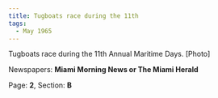 ```yaml
---  
title: Tugboats race during the 11th  
tags:  
  - May 1965  
---  
```

  
Tugboats race during the 11th Annual Maritime Days. [Photo]  
  
Newspapers: **Miami Morning News or The Miami Herald**  
  
Page: **2**, Section: **B** 
